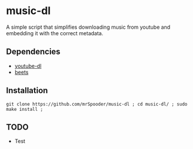 # music-dl

A simple script that simplifies downloading music from youtube and embedding it with the correct metadata.

## Dependencies

- [youtube-dl](https://youtube-dl.org/)
- [beets](https://beets.io/)

## Installation

`git clone https://github.com/mrSpooder/music-dl ;
cd music-dl/ ;
sudo make install ;`

## TODO

- Test
